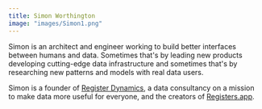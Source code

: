 ```yaml
---
title: Simon Worthington
image: "images/Simon1.png"
---
```

Simon is an architect and engineer working to build better interfaces between
humans and data. Sometimes that's by leading new products developing
cutting-edge data infrastructure and sometimes that's by researching new
patterns and models with real data users.

Simon is a founder of [Register Dynamics](https://www.register-dynamics.co.uk),
a data consultancy on a mission to make data more useful for everyone,
and the creators of [Registers.app](https://registers.app).
